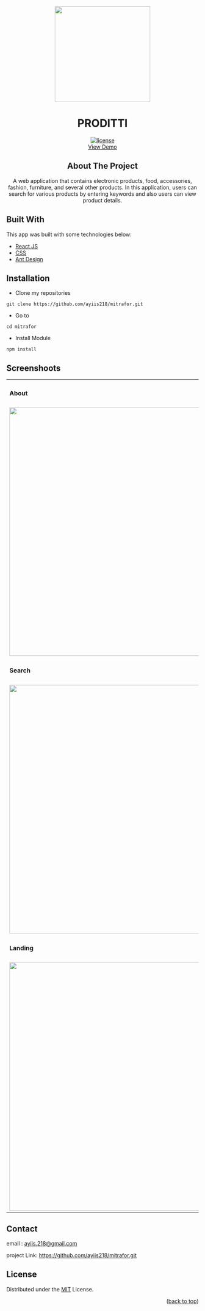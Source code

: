 <!-- PROJECT LOGO -->

<div align="center">

<img src="https://cdn.worldvectorlogo.com/logos/react-2.svg" align="center" width="250" height="auto" />
  <h1>PRODITTI</h1>
  
  [![license](https://img.shields.io/github/license/dec0dOS/amazing-github-template.svg?style=flat-square)](LICENSE)
  </br>
   <a href="https://ricette-dellapp-webapp.vercel.app/">View Demo</a>
  <h2>About The Project</h2>
  A web application that contains electronic products, food, accessories, fashion, furniture, and several other products. In this application, users can search for various products by entering keywords and also users can view product details.
</div>

## Built With
This app was built with some technologies below:
- [React JS](https://reactjs.com/)
- [CSS](https://www.w3schools.com/css/)
- [Ant Design](https://ant.design/)

## Installation
- Clone my repositories
```
git clone https://github.com/ayiis218/mitrafor.git
```
- Go to
```
cd mitrafor
```
- Install Module

```
npm install
```

## Screenshoots

<p align="center" display=flex>

<table>

<tr>
<td><h4 style="margin-buttom:8px">About</h4></td>
<td><h4 style="margin-buttom:8px">Contact</h4></td>
</tr>
<tr>
<td><image src="https://i.postimg.cc/TY8JPgZk/about.png" alt="" width=650></td>
<td><image src="https://i.postimg.cc/G3TjrqS8/contact.png" alt="" width=650/></td>
</tr>
<tr>
<td><h4 style="margin-buttom:8px">Search</h4></td>
<td><h4 style="margin-buttom:8px"></h4>Detail</td>
</tr>
<tr>
<td><image src="https://i.postimg.cc/CLjHnd0w/searchmit.png" alt="" width=650></td>
<td><image src="https://i.postimg.cc/Jz0N6xJz/detailmit.png" alt="" width=500/></td>
</tr>
<tr>
<td colspan="2"><h4 style="margin-buttom:8px">Landing</h4></td>
</tr>
<tr>
<td><image src="https://i.postimg.cc/SsBCJbtX/landingmit.png" alt="" width=650/></td>
</table>

## Contact

email : ayiis.218@gmail.com

project Link: https://github.com/ayiis218/mitrafor.git

## License
Distributed under the [MIT](/LICENSE) License.
<p align="right">(<a href="#top">back to top</a>)</p>
